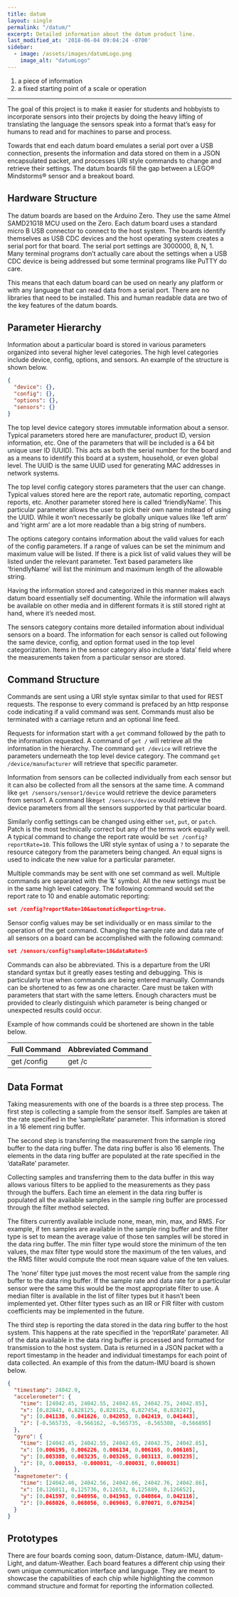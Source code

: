```yaml
---
title: datum
layout: single
permalink: "/datum/"
excerpt: Detailed information about the datum product line.
last_modified_at: '2018-06-04 09:04:24 -0700'
sidebar:
  - image: /assets/images/datumLogo.png
    image_alt: "datumLogo"
---
```


1. a piece of information
1. a fixed starting point of a scale or operation

---
The goal of this project is to make it easier for students and hobbyists to incorporate sensors into their projects by doing the heavy lifting of translating the language the sensors speak into a format that’s easy for humans to read and for machines to parse and process.  

Towards that end each datum board emulates a serial port over a USB connection, presents the information and data stored on them in a JSON encapsulated packet, and processes URI style commands to change and retrieve their settings.  The datum boards fill the gap between a LEGO&reg; Mindstorms&reg; sensor and a breakout board.

## Hardware Structure

The datum boards are based on the Arduino Zero.  They use the same Atmel SAMD21G18 MCU used on the Zero.   Each datum board uses a standard micro B USB connector to connect to the host system.  The boards identify themselves as USB CDC devices and the host operating system creates a serial port for that board.  The serial port settings are 3000000, 8, N, 1.  Many terminal programs don’t actually care about the settings when a USB CDC device is being addressed but some terminal programs like PuTTY do care.

This means that each datum board can be used on nearly any platform or with any language that can read data from a serial port.  There are no libraries that need to be installed.  This and human readable data are two of the key features of the datum boards.

## Parameter Hierarchy

Information about a particular board is stored in various parameters organized into several higher level categories.  The high level categories include device, config, options, and sensors.  An example of the structure is shown below.

``` json
{
  "device": {},
  "config": {},
  "options": {},
  "sensors": {}
}
```

The top level device category stores immutable information about a sensor.  Typical parameters stored here are manufacturer, product ID, version information, etc.  One of the parameters that will be included is a 64 bit unique user ID (UUID).  This acts as both the serial number for the board and as a means to identify this board at a system, household, or even global level.  The UUID is the same UUID used for generating MAC addresses in network systems.

The top level config category stores parameters that the user can change.  Typical values stored here are the report rate, automatic reporting, compact reports, etc.  Another parameter stored here is called ‘friendlyName’.  This particular parameter allows the user to pick their own name instead of using the UUID.  While it won’t necessarily be globally unique values like ‘left arm’ and ‘right arm’ are a lot more readable than a big string of numbers.

The options category contains information about the valid values for each of the config parameters.  If a range of values can be set the minimum and maximum value will be listed.  If there is a pick list of valid values they will be listed under the relevant parameter.  Text based parameters like ‘friendlyName’ will list the minimum and maximum length of the allowable string.

Having the information stored and categorized in this manner makes each datum board essentially self documenting.  While the information will always be available on other media and in different formats it is still stored right at hand, where it’s needed most.

The sensors category contains more detailed information about individual sensors on a board.  The information for each sensor is called out following the same device, config, and option format used in the top level categorization.  Items in the sensor category also include a ‘data’ field where the measurements taken from a particular sensor are stored.

## Command Structure

Commands are sent using a URI style syntax similar to that used for REST requests.  The response to every command is prefaced by an http response code indicating if a valid command was sent.  Commands must also be terminated with a carriage return and an optional line feed.

Requests for information start with a `get` command followed by the path to the information requested.  A command of `get /` will retrieve all the information in the hierarchy.  The command `get /device` will retrieve the parameters underneath the top level device category.  The command `get /device/manufacturer` will retrieve that specific parameter.

Information from sensors can be collected individually from each sensor but it can also be collected from all the sensors at the same time.  A command like `get /sensors/sensor1/device` would retrieve the device parameters from sensor1.  A command like`get /sensors/device` would retrieve the device parameters from all the sensors supported by that particular board.

Similarly config settings can be changed using either `set`, `put`, or `patch`.  Patch is the most technically correct but any of the terms work equally well.  A typical command to change the report rate would be `set /config?reportRate=10`.  This follows the URI style syntax of using a `?` to separate the resource category from the parameters being changed.  An equal signs is used to indicate the new value for a particular parameter.

Multiple commands may be sent with one set command as well.  Multiple commands are separated with the ‘&’ symbol.  All the new settings must be in the same high level category.  The following command would set the report rate to 10 and enable automatic reporting:

``` json
set /config?reportRate=10&automaticReporting=true.
```

Sensor config values may be set individually or en mass similar to the operation of the get command.  Changing the sample rate and data rate of all sensors on a board can be accomplished with the following command:

``` json
set /sensors/config?sampleRate=10&dataRate=5
```

Commands can also be abbreviated.  This is a departure from the URI standard syntax but it greatly eases testing and debugging.  This is particularly true when commands are being entered manually.  Commands can be shortened to as few as one character.  Care must be taken with parameters that start with the same letters.  Enough characters must be provided to clearly distinguish which parameter is being changed or unexpected results could occur.

Example of how commands could be shortened are shown in the table below.

| **Full Command** | **Abbreviated Command**|
|---|---|
|get /config| get /c|

## Data Format

Taking measurements with one of the boards is a three step process.  The first step is collecting a sample from the sensor itself.  Samples are taken at the rate specified in the ‘sampleRate’ parameter.  This information is stored in a 16 element ring buffer.

The second step is transferring the measurement from the sample ring buffer to the data ring buffer.  The data ring buffer is also 16 elements.  The elements in the data ring buffer are populated at the rate specified in the ‘dataRate’ parameter.

Collecting samples and transferring them to the data buffer in this way allows various filters to be applied to the measurements as they pass through the buffers.  Each time an element in the data ring buffer is populated all the available samples in the sample ring buffer are processed through the filter method selected.

The filters currently available include none, mean, min, max, and RMS.  For example, if ten samples are available in the sample ring buffer and the filter type is set to mean the average value of those ten samples will be stored in the data ring buffer.  The min filter type would store the minimum of the ten values, the max filter type would store the maximum of the ten values, and the RMS filter would compute the root mean square value of the ten values.  

The ‘none’ filter type just moves the most recent value from the sample ring buffer to the data ring buffer.  If the sample rate and data rate for a particular sensor were the same this would be the most appropriate filter to use.  A median filter is available in the list of filter types but it hasn’t been implemented yet.  Other filter types such as an IIR or FIR filter with custom coefficients may be implemented in the future.

The third step is reporting the data stored in the data ring buffer to the host system.  This happens at the rate specified in the ‘reportRate’ parameter.  All of the data available in the data ring buffer is processed and formatted for transmission to the host system.  Data is returned in a JSON packet with a report timestamp in the header and individual timestamps for each point of data collected.  An example of this from the datum-IMU board is shown below.

```json
{
  "timestamp": 24042.9,
  "accelerometer": {
    "time": [24042.45, 24042.55, 24042.65, 24042.75, 24042.85],
    "x": [0.82843, 0.828125, 0.828125, 0.827454, 0.828247],
    "y": [0.041138, 0.041626, 0.042053, 0.042419, 0.041443],
    "z": [-0.565735, -0.566162, -0.565735, -0.565308, -0.566895]
  },
  "gyro": {
    "time": [24042.45, 24042.55, 24042.65, 24042.75, 24042.85],
    "x": [0.006195, 0.006226, 0.006134, 0.006165, 0.006165],
    "y": [0.003388, 0.003235, 0.003265, 0.003113, 0.003235],
    "z": [0, 0.000153, -0.000031, -0.000031, 0.000031]
  },
  "magnetometer": {
    "time": [24042.46, 24042.56, 24042.66, 24042.76, 24042.86],
    "x": [0.126011, 0.125736, 0.12653, 0.125889, 0.126652],
    "y": [0.041597, 0.040956, 0.041963, 0.040864, 0.042116],
    "z": [0.068026, 0.068056, 0.069063, 0.070071, 0.070254]
  }
}
```

## Prototypes

There are four boards coming soon, datum-Distance, datum-IMU, datum-Light, and datum-Weather.  Each board features a different chip using their own unique communication interface and language.  They are meant to showcase the capabilities of each chip while highlighting the common command structure and format for reporting the information collected.
